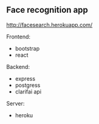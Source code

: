 ## Face recognition app

http://facesearch.herokuapp.com/

Frontend:
* bootstrap
* react

Backend: 
* express
* postgress
* clarifai api

Server:
* heroku
